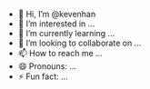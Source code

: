 - 👋 Hi, I’m @kevenhan
- 👀 I’m interested in ...
- 🌱 I’m currently learning ...
- 💞️ I’m looking to collaborate on ...
- 📫 How to reach me ...
- 😄 Pronouns: ...
- ⚡ Fun fact: ...

<!---
kevenhan/kevenhan is a ✨ special ✨ repository because its `README.md` (this file) appears on your GitHub profile.
You can click the Preview link to take a look at your changes.
--->
